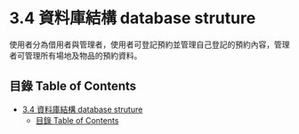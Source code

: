 # 3.4 資料庫結構 database struture
使用者分為借用者與管理者，使用者可登記預約並管理自己登記的預約內容，管理者可管理所有場地及物品的預約資料。  

## 目錄 Table of Contents
- [3.4 資料庫結構 database struture](#34-資料庫結構-database-struture)
  - [目錄 Table of Contents](#目錄-table-of-contents)

